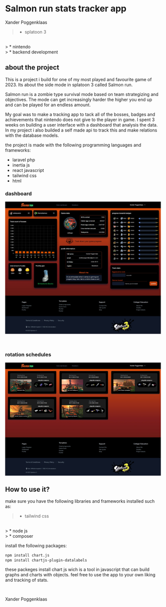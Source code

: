 # Salmon run stats tracker app

Xander Poggenklaas
> * splatoon 3
<br>
> * nintendo
<br>
> * backend development

<br>

## about the project
This is a project i build for one of my most played and favourite game of 2023.
Its about the side mode in splatoon 3 called Salmon run.

Salmon run is a zombie type survival mode based on team strategizing and objectives.
The mode can get increasingly harder the higher you end up and can be played for an endless amount.


My goal was to make a tracking app to tack all of the bosses, badges and achievements that nintendo
does not give to the player in game. I spent 3 weeks on building a user interface with a dashboard that analysis the data.
In my project i also builded a self made api to track this and make relations with the database models.

the project is made with the following programming languages and frameworks:
* laravel php
* inertia js 
* react javascript
* tailwind css
* html


### dashboard
![dashboard preview](./docs/images/Dashboard%20starting%20layout.jpeg)

<br>

### rotation schedules
![dashboard preview](./docs/images/rotations%20layout.jpeg)

## How to use it?

make sure you have the following libraries and frameworks installed such as:
> * tailwind css
<br>
> * node js
<br>
> * composer

<br>

install the following packages:
```
npm install chart.js
npm install chartjs-plugin-datalabels
```
these packeges install chart js wich is a tool in javascript that can build graphs and charts with objects.
feel free to use the app to your own liking and tracking of stats.

<br>

Xander Poggenklaas